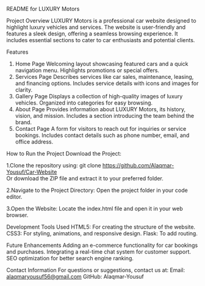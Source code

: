 README for LUXURY Motors

Project Overview
LUXURY Motors is a professional car website designed to highlight luxury vehicles and services. The website is user-friendly and features a sleek design, offering a seamless browsing experience. It includes essential sections to cater to car enthusiasts and potential clients.

Features
1. Home Page
Welcoming layout showcasing featured cars and a quick navigation menu.
Highlights promotions or special offers.
2. Services Page
Describes services like car sales, maintenance, leasing, and financing options.
Includes service details with icons and images for clarity.
3. Gallery Page
Displays a collection of high-quality images of luxury vehicles.
Organized into categories for easy browsing.
4. About Page
Provides information about LUXURY Motors, its history, vision, and mission.
Includes a section introducing the team behind the brand.
5. Contact Page
A form for visitors to reach out for inquiries or service bookings.
Includes contact details such as phone number, email, and office address.

How to Run the Project
Download the Project:

1.Clone the repository using:
git clone https://github.com/Alaqmar-Yousuf/Car-Website  
Or download the ZIP file and extract it to your preferred folder.

2.Navigate to the Project Directory:
Open the project folder in your code editor.

3.Open the Website:
Locate the index.html file and open it in your web browser.

Development Tools Used
HTML5: For creating the structure of the website.
CSS3: For styling, animations, and responsive design.
Flask: To add routing.

Future Enhancements
Adding an e-commerce functionality for car bookings and purchases.
Integrating a real-time chat system for customer support.
SEO optimization for better search engine ranking.

Contact Information
For questions or suggestions, contact us at:
Email: alaqmaryousuf56@gmail.com
GitHub: Alaqmar-Yousuf
